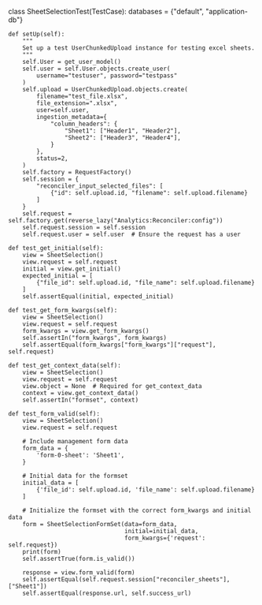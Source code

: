 class SheetSelectionTest(TestCase):
    databases = {"default", "application-db"}

    def setUp(self):
        """
        Set up a test UserChunkedUpload instance for testing excel sheets.
        """
        self.User = get_user_model()
        self.user = self.User.objects.create_user(
            username="testuser", password="testpass"
        )
        self.upload = UserChunkedUpload.objects.create(
            filename="test_file.xlsx",
            file_extension=".xlsx",
            user=self.user,
            ingestion_metadata={
                "column_headers": {
                    "Sheet1": ["Header1", "Header2"],
                    "Sheet2": ["Header3", "Header4"],
                }
            },
            status=2,
        )
        self.factory = RequestFactory()
        self.session = {
            "reconciler_input_selected_files": [
                {"id": self.upload.id, "filename": self.upload.filename}
            ]
        }
        self.request = self.factory.get(reverse_lazy("Analytics:Reconciler:config"))
        self.request.session = self.session
        self.request.user = self.user  # Ensure the request has a user

    def test_get_initial(self):
        view = SheetSelection()
        view.request = self.request
        initial = view.get_initial()
        expected_initial = [
            {"file_id": self.upload.id, "file_name": self.upload.filename}
        ]
        self.assertEqual(initial, expected_initial)

    def test_get_form_kwargs(self):
        view = SheetSelection()
        view.request = self.request
        form_kwargs = view.get_form_kwargs()
        self.assertIn("form_kwargs", form_kwargs)
        self.assertEqual(form_kwargs["form_kwargs"]["request"], self.request)

    def test_get_context_data(self):
        view = SheetSelection()
        view.request = self.request
        view.object = None  # Required for get_context_data
        context = view.get_context_data()
        self.assertIn("formset", context)

    def test_form_valid(self):
        view = SheetSelection()
        view.request = self.request
        
        # Include management form data
        form_data = {
            'form-0-sheet': 'Sheet1',
        }
        
        # Initial data for the formset
        initial_data = [
            {'file_id': self.upload.id, 'file_name': self.upload.filename}
        ]
        
        # Initialize the formset with the correct form_kwargs and initial data
        form = SheetSelectionFormSet(data=form_data, 
                                     initial=initial_data, 
                                     form_kwargs={'request': self.request})
        print(form)
        self.assertTrue(form.is_valid())
        
        response = view.form_valid(form)
        self.assertEqual(self.request.session["reconciler_sheets"], ["Sheet1"])
        self.assertEqual(response.url, self.success_url)